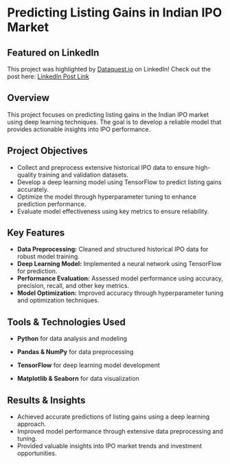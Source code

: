 # Predicting Listing Gains in Indian IPO Market

## Featured on LinkedIn

This project was highlighted by [Dataquest.io](https://community.dataquest.io/u/Neha_Jasani/summary) on LinkedIn! Check out the post here: [LinkedIn Post Link](https://www.linkedin.com/posts/dataquest-io_this-week-were-spotlightingneha-jasanis-activity-7254948054896701441-JLY6?utm_source=share&utm_medium=member_desktop&rcm=ACoAADRJ1jQBVp5lXem5h2GXG_y7UMUMQNoTZ94)

## Overview

This project focuses on predicting listing gains in the Indian IPO market using deep learning techniques. The goal is to develop a reliable model that provides actionable insights into IPO performance.

## Project Objectives

* Collect and preprocess extensive historical IPO data to ensure high-quality training and validation datasets.
* Develop a deep learning model using TensorFlow to predict listing gains accurately.
* Optimize the model through hyperparameter tuning to enhance prediction performance.
* Evaluate model effectiveness using key metrics to ensure reliability.

## Key Features

* **Data Preprocessing:** Cleaned and structured historical IPO data for robust model training.
* **Deep Learning Model:** Implemented a neural network using TensorFlow for prediction.
* **Performance Evaluation:** Assessed model performance using accuracy, precision, recall, and other key metrics.
* **Model Optimization:** Improved accuracy through hyperparameter tuning and optimization techniques.

## Tools & Technologies Used

* **Python** for data analysis and modeling

* **Pandas & NumPy** for data preprocessing

* **TensorFlow** for deep learning model development

* **Matplotlib & Seaborn** for data visualization

## Results & Insights

* Achieved accurate predictions of listing gains using a deep learning approach.
* Improved model performance through extensive data preprocessing and tuning.
* Provided valuable insights into IPO market trends and investment opportunities.
